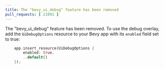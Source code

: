 ```yaml
---
title: The "bevy_ui_debug" feature has been removed
pull_requests: [ 21091 ]
---
```


The "bevy_ui_debug" feature has been removed. To use the debug overlay, add the `UiDebugOptions` resource to your Bevy app with its `enabled` field set to true:

```rust
    app.insert_resource(UiDebugOptions {
        enabled: true, 
        ..default()
    });
```
